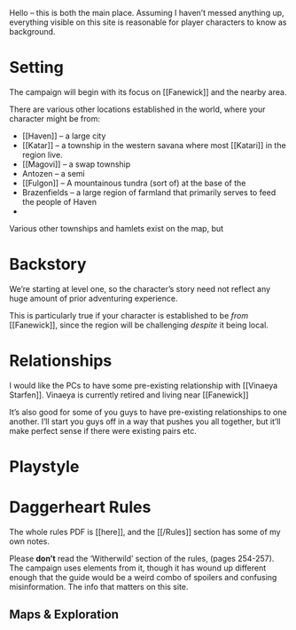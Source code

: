 Hello – this is both the main place. Assuming I haven’t messed anything up, everything visible on this site is reasonable for player characters to know as background. 
# Setting
The campaign will begin with its focus on [[Fanewick]] and the nearby area.

There are various other locations established in the world, where your character might be from:
* [[Haven]] – a large city
* [[Katar]] – a township in the western savana where most [[Katari]] in the region live.
* [[Magovi]] – a swap township
* Antozen – a semi
* [[Fulgon]] – A mountainous tundra (sort of) at the base of the 
* Brazenfields – a large region of farmland that primarily serves to feed the people of Haven
* 

Various other townships and hamlets exist on the map, but

# Backstory
We’re starting at level one, so the character’s story need not reflect any huge amount of prior adventuring experience. 

This is particularly true if your character is established to be *from* [[Fanewick]], since the region will be challenging *despite* it being local.

# Relationships
I would like the PCs to have some pre-existing relationship with [[Vinaeya Starfen]]. Vinaeya is currently retired and living near [[Fanewick]] 

It’s also good for some of you guys to have pre-existing relationships to one another. I’ll start you guys off in a way that pushes you all together, but it’ll make perfect sense if there were existing pairs etc. 

# Playstyle

# Daggerheart Rules
The whole rules PDF is [[here]], and the [[/Rules]] section has some of my own notes.

Please **don’t** read the ‘Witherwild’ section of the rules, (pages 254-257). The campaign uses elements from it, though it has wound up different enough that the guide would be a weird combo of spoilers and confusing misinformation. The info that matters on this site.

## Maps & Exploration


